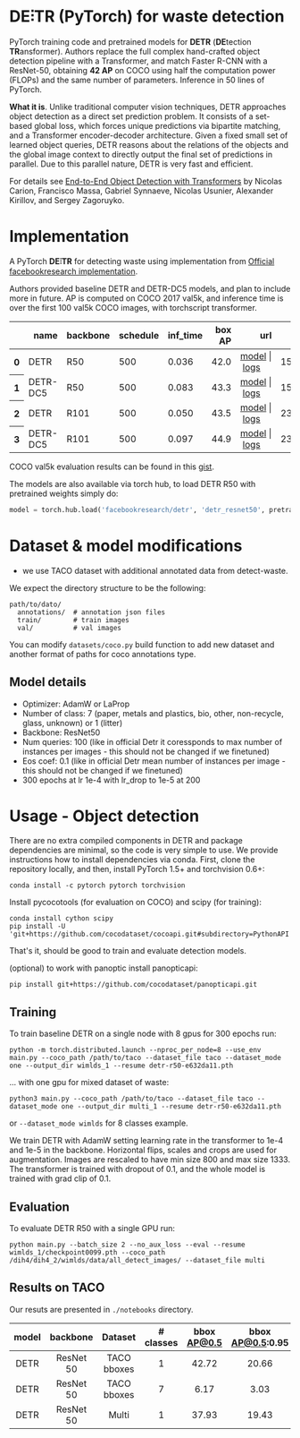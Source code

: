 # **DE⫶TR** (PyTorch) for waste detection
PyTorch training code and pretrained models for **DETR** (**DE**tection **TR**ansformer).
Authors replace the full complex hand-crafted object detection pipeline with a Transformer, and match Faster R-CNN with a ResNet-50, obtaining **42 AP** on COCO using half the computation power (FLOPs) and the same number of parameters. Inference in 50 lines of PyTorch.

**What it is**. Unlike traditional computer vision techniques, DETR approaches object detection as a direct set prediction problem. It consists of a set-based global loss, which forces unique predictions via bipartite matching, and a Transformer encoder-decoder architecture. 
Given a fixed small set of learned object queries, DETR reasons about the relations of the objects and the global image context to directly output the final set of predictions in parallel. Due to this parallel nature, DETR is very fast and efficient.

For details see [End-to-End Object Detection with Transformers](https://ai.facebook.com/research/publications/end-to-end-object-detection-with-transformers) by Nicolas Carion, Francisco Massa, Gabriel Synnaeve, Nicolas Usunier, Alexander Kirillov, and Sergey Zagoruyko.

# Implementation
A PyTorch **DE⫶TR** for detecting waste using implementation from  [Official facebookresearch implementation](https://github.com/facebookresearch/detr).

Authors provided baseline DETR and DETR-DC5 models, and plan to include more in future.
AP is computed on COCO 2017 val5k, and inference time is over the first 100 val5k COCO images,
with torchscript transformer.

<table>
  <thead>
    <tr style="text-align: right;">
      <th></th>
      <th>name</th>
      <th>backbone</th>
      <th>schedule</th>
      <th>inf_time</th>
      <th>box AP</th>
      <th>url</th>
      <th>size</th>
    </tr>
  </thead>
  <tbody>
    <tr>
      <th>0</th>
      <td>DETR</td>
      <td>R50</td>
      <td>500</td>
      <td>0.036</td>
      <td>42.0</td>
      <td><a href="https://dl.fbaipublicfiles.com/detr/detr-r50-e632da11.pth">model</a>&nbsp;|&nbsp;<a href="https://dl.fbaipublicfiles.com/detr/logs/detr-r50_log.txt">logs</a></td>
      <td>159Mb</td>
    </tr>
    <tr>
      <th>1</th>
      <td>DETR-DC5</td>
      <td>R50</td>
      <td>500</td>
      <td>0.083</td>
      <td>43.3</td>
      <td><a href="https://dl.fbaipublicfiles.com/detr/detr-r50-dc5-f0fb7ef5.pth">model</a>&nbsp;|&nbsp;<a href="https://dl.fbaipublicfiles.com/detr/logs/detr-r50-dc5_log.txt">logs</a></td>
      <td>159Mb</td>
    </tr>
    <tr>
      <th>2</th>
      <td>DETR</td>
      <td>R101</td>
      <td>500</td>
      <td>0.050</td>
      <td>43.5</td>
      <td><a href="https://dl.fbaipublicfiles.com/detr/detr-r101-2c7b67e5.pth">model</a>&nbsp;|&nbsp;<a href="https://dl.fbaipublicfiles.com/detr/logs/detr-r101_log.txt">logs</a></td>
      <td>232Mb</td>
    </tr>
    <tr>
      <th>3</th>
      <td>DETR-DC5</td>
      <td>R101</td>
      <td>500</td>
      <td>0.097</td>
      <td>44.9</td>
      <td><a href="https://dl.fbaipublicfiles.com/detr/detr-r101-dc5-a2e86def.pth">model</a>&nbsp;|&nbsp;<a href="https://dl.fbaipublicfiles.com/detr/logs/detr-r101-dc5_log.txt">logs</a></td>
      <td>232Mb</td>
    </tr>
  </tbody>
</table>

COCO val5k evaluation results can be found in this [gist](https://gist.github.com/szagoruyko/9c9ebb8455610958f7deaa27845d7918).

The models are also available via torch hub,
to load DETR R50 with pretrained weights simply do:
```python
model = torch.hub.load('facebookresearch/detr', 'detr_resnet50', pretrained=True)
```

# Dataset & model modifications
* we use TACO dataset with additional annotated data from detect-waste.

We expect the directory structure to be the following:
```
path/to/dato/
  annotations/  # annotation json files
  train/        # train images
  val/          # val images
```
You can modify `datasets/coco.py` build function to add new dataset and another format of paths for coco annotations type.

## Model details
* Optimizer: AdamW or LaProp
* Number of class: 7 (paper, metals and plastics, bio, other, non-recycle, glass, unknown) or 1 (litter)
* Backbone: ResNet50
* Num queries: 100 (like in official Detr it coressponds to max number of instances per images - this should not be changed if we finetuned)
* Eos coef: 0.1 (like in official Detr mean number of instances per image - this should not be changed if we finetuned)
* 300 epochs at lr 1e-4 with lr_drop to 1e-5 at 200

# Usage - Object detection
There are no extra compiled components in DETR and package dependencies are minimal,
so the code is very simple to use. We provide instructions how to install dependencies via conda.
First, clone the repository locally, and then, install PyTorch 1.5+ and torchvision 0.6+:
```
conda install -c pytorch pytorch torchvision
```
Install pycocotools (for evaluation on COCO) and scipy (for training):
```
conda install cython scipy
pip install -U 'git+https://github.com/cocodataset/cocoapi.git#subdirectory=PythonAPI'
```
That's it, should be good to train and evaluate detection models.

(optional) to work with panoptic install panopticapi:
```
pip install git+https://github.com/cocodataset/panopticapi.git
```

## Training
To train baseline DETR on a single node with 8 gpus for 300 epochs run:
```
python -m torch.distributed.launch --nproc_per_node=8 --use_env main.py --coco_path /path/to/taco --dataset_file taco --dataset_mode one --output_dir wimlds_1 --resume detr-r50-e632da11.pth
```
... with one gpu for mixed dataset of waste:

```
python3 main.py --coco_path /path/to/taco --dataset_file taco --dataset_mode one --output_dir multi_1 --resume detr-r50-e632da11.pth
```
or `--dataset_mode wimlds` for 8 classes example.

We train DETR with AdamW setting learning rate in the transformer to 1e-4 and 1e-5 in the backbone.
Horizontal flips, scales and crops are used for augmentation.
Images are rescaled to have min size 800 and max size 1333.
The transformer is trained with dropout of 0.1, and the whole model is trained with grad clip of 0.1.

## Evaluation
To evaluate DETR R50 with a single GPU run:
```
python main.py --batch_size 2 --no_aux_loss --eval --resume wimlds_1/checkpoint0099.pth --coco_path /dih4/dih4_2/wimlds/data/all_detect_images/ --dataset_file multi
```

## Results on TACO
Our resuts are presented in ```./notebooks``` directory.

| model | backbone  | Dataset       | # classes| bbox AP@0.5 | bbox AP@0.5:0.95 | mask AP@0.5 | mask AP@0.5:0.95 |
| :---: | :-------: | :-----------: | :-------:| :---------: | :--------------: | :---------: | :--------------: |
| DETR  | ResNet 50 |   TACO bboxes | 1        |    42.72    |       20.66      |      x      |  x               |
| DETR  | ResNet 50 |   TACO bboxes | 7        |    6.17     |       3.03       |      x      |  x               |
| DETR  | ResNet 50 |   Multi       | 1        |    37.93    |       19.43      |      x      |  x               |

